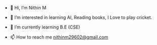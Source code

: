 - 👋 Hi, I’m Nithin M
- 👀 I’m interested in learning AI, Reading books, I Love to play cricket. 
- 🌱 I’m currently learning B.E (CSE)

- 📫 How to reach me nithinm29602@gmail.com

<!---
NithinM29602/NithinM29602 is a ✨ special ✨ repository because its `README.md` (this file) appears on your GitHub profile.
You can click the Preview link to take a look at your changes.
--->
